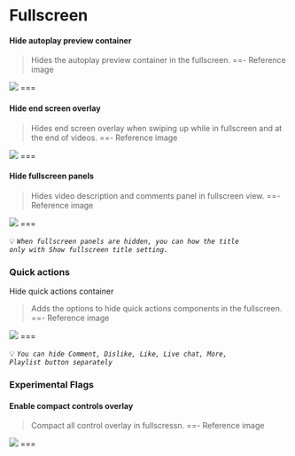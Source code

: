# Fullscreen

#### Hide autoplay preview container
>Hides the autoplay preview container in the fullscreen.
==- Reference image
<img src="https://raw.githubusercontent.com/kazimmt/RVX-Features/website/assets/youtube/fullscreen/hide-autoplay-preview.jpg" >
===

#### Hide end screen overlay
>Hides end screen overlay when swiping up while in fullscreen and at the end of videos.
==- Reference image
<img src="https://raw.githubusercontent.com/kazimmt/RVX-Features/website/assets/youtube/fullscreen/hide-endscreen-overlay.jpg" >
===

#### Hide fullscreen panels
>Hides video description and comments panel in fullscreen view.
==- Reference image
<img src="https://raw.githubusercontent.com/kazimmt/RVX-Features/website/assets/youtube/fullscreen/hide-fullscreen-panels.jpg" >
===

💡 <code><i>When fullscreen panels are hidden, you can how the title only with Show fullscreen title setting.</i></code>

### Quick actions

Hide quick actions container
>Adds the options to hide quick actions components in the fullscreen.
==- Reference image
<img src="https://raw.githubusercontent.com/kazimmt/RVX-Features/website/assets/youtube/fullscreen/hide-quick-actions-container.jpg" >
===

💡 <code><i>You can hide Comment, Dislike, Like, Live chat, More, Playlist button separately</i></code>

### Experimental Flags

#### Enable compact controls overlay
>Compact all control overlay in fullscressn.
==- Reference image
<img src="https://raw.githubusercontent.com/kazimmt/RVX-Features/website/assets/youtube/fullscreen/enable-compact-controls-overlay.jpg" >
===